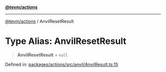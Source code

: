 [**@tevm/actions**](../README.md)

***

[@tevm/actions](../globals.md) / AnvilResetResult

# Type Alias: AnvilResetResult

> **AnvilResetResult** = `null`

Defined in: [packages/actions/src/anvil/AnvilResult.ts:15](https://github.com/evmts/tevm-monorepo/blob/main/packages/actions/src/anvil/AnvilResult.ts#L15)
